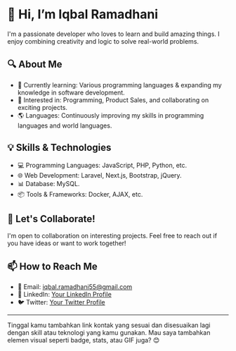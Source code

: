 # 👋 Hi, I’m Iqbal Ramadhani

I'm a passionate developer who loves to learn and build amazing things. I enjoy combining creativity and logic to solve real-world problems.  

## 🔍 About Me
- 🌱 Currently learning: Various programming languages & expanding my knowledge in software development.
- 💼 Interested in: Programming, Product Sales, and collaborating on exciting projects.
- 🌎 Languages: Continuously improving my skills in programming languages and world languages.

## 💡 Skills & Technologies
- 💻 Programming Languages: JavaScript, PHP, Python, etc.
- 🌐 Web Development: Laravel, Next.js, Bootstrap, jQuery.
- 📊 Database: MySQL.
- 📦 Tools & Frameworks: Docker, AJAX, etc.

## 💬 Let's Collaborate!
I'm open to collaboration on interesting projects. Feel free to reach out if you have ideas or want to work together!

## 📫 How to Reach Me
- 💌 Email: iqbal.ramadhani55@gmail.com
- 💼 LinkedIn: [Your LinkedIn Profile](https://www.linkedin.com/in/your-profile)
- 🐦 Twitter: [Your Twitter Profile](https://twitter.com/your-profile)

---

Tinggal kamu tambahkan link kontak yang sesuai dan disesuaikan lagi dengan skill atau teknologi yang kamu gunakan. Mau saya tambahkan elemen visual seperti badge, stats, atau GIF juga? 😊
